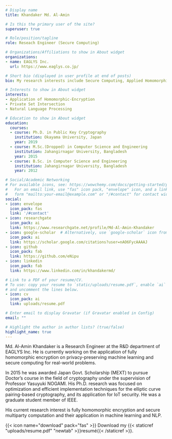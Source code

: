 ```yaml
---
# Display name
title: Khandaker Md. Al-Amin

# Is this the primary user of the site?
superuser: true

# Role/position/tagline
role: Reseach Engineer (Secure Computing)

# Organizations/Affiliations to show in About widget
organizations:
- name: EAGLYS Inc.
  url: https://www.eaglys.co.jp/

# Short bio (displayed in user profile at end of posts)
bio: My research interests include Secure Computing, Applied Homomorphic Encryption, and Privacy-Preserving ML.

# Interests to show in About widget
interests:
- Application of Homomorphic-Encryption
- Private Set Intersection
- Natural Language Processing

# Education to show in About widget
education:
  courses:
  - course: Ph.D. in Public Key Cryptography
    institution: Okayama University, Japan
    year: 2019
  - course: M.Sc.(Dropped) in Computer Science and Engineering
    institution: Jahangirnagar University, Bangladesh
    year: 2015
  - course: B.Sc. in Computer Science and Engineering
    institution: Jahangirnagar University, Bangladesh
    year: 2012

# Social/Academic Networking
# For available icons, see: https://wowchemy.com/docs/getting-started/page-builder/#icons
#   For an email link, use "fas" icon pack, "envelope" icon, and a link in the
#   form "mailto:your-email@example.com" or "/#contact" for contact widget.
social:
- icon: envelope
  icon_pack: fas
  link: '/#contact'
- icon: researchgate
  icon_pack: ai
  link: https://www.researchgate.net/profile/Md-Al-Amin-Khandaker
- icon: google-scholar  # Alternatively, use `google-scholar` icon from `ai` icon pack
  icon_pack: ai
  link: https://scholar.google.com/citations?user=nAO6FycAAAAJ
- icon: github
  icon_pack: fab
  link: https://github.com/eNipu
- icon: linkedin
  icon_pack: fab
  link: https://www.linkedin.com/in/khandakermd/

# Link to a PDF of your resume/CV.
# To use: copy your resume to `static/uploads/resume.pdf`, enable `ai` icons in `params.toml`, 
# and uncomment the lines below.
- icon: cv
  icon_pack: ai
  link: uploads/resume.pdf

# Enter email to display Gravatar (if Gravatar enabled in Config)
email: ""

# Highlight the author in author lists? (true/false)
highlight_name: true
---
```

Md. Al-Amin Khandaker is a Research Engineer at the R&D department of EAGLYS Inc.
He is currently working on the application of fully homomorphic encryption on privacy-preserving machine learning and secure computing for real-world problems.

In 2015 he was awarded Japan Govt. Scholarship (MEXT) to pursue Doctor’s course in the field of cryptography under the supervision of Professor Yasuyuki NOGAMI.
His Ph.D. research was focused on optimization and efficient implementation techniques for the elliptic curve pairing-based cryptography, and its application for IoT security. He was a graduate student member of IEEE.

His current research interest is fully homomorphic encryption and secure multiparty computation and their application in machine learning and NLP.


<!-- K is a professor of artificial intelligence at the Stanford AI Lab. His research interests include distributed robotics, mobile computing and programmable matter. He leads the Robotic Neurobiology group, which develops self-reconfiguring robots, systems of self-organizing robots, and mobile sensor networks.

Lorem ipsum dolor sit amet, consectetur adipiscing elit. Sed neque elit, tristique placerat feugiat ac, facilisis vitae arcu. Proin eget egestas augue. Praesent ut sem nec arcu pellentesque aliquet. Duis dapibus diam vel metus tempus vulputate. -->

{{< icon name="download" pack="fas" >}} Download my {{< staticref "uploads/resume.pdf" "newtab" >}}resumé{{< /staticref >}}.
